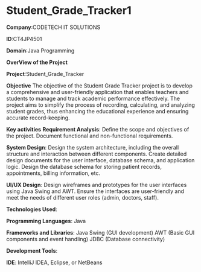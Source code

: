 # Student_Grade_Tracker1

**Company**:CODETECH IT SOLUTIONS

**ID**:CT4JP4501

**Domain**:Java Programming

**OverView of the Project**

**Project**:Student_Grade_Tracker

**Objective**
The objective of the Student Grade Tracker project is to develop a comprehensive and user-friendly application
that enables teachers and students to manage and track academic performance effectively.
The project aims to simplify the process of recording, calculating, and analyzing student grades,
thus enhancing the educational experience and ensuring accurate record-keeping.

**Key activities**
**Requirement Analysis**:
Define the scope and objectives of the project.
Document functional and non-functional requirements.

**System Design**:
Design the system architecture, including the overall structure and interaction between different components.
Create detailed design documents for the user interface, database schema, and application logic.
Design the database schema for storing patient records, appointments, billing information, etc.

**UI/UX Design**:
Design wireframes and prototypes for the user interfaces using Java Swing and AWT.
Ensure the interfaces are user-friendly and meet the needs of different user roles (admin, doctors, staff).


**Technologies Used**:

**Programming Languages**:
Java

**Frameworks and Libraries**:
Java Swing (GUI development)
AWT (Basic GUI components and event handling)
JDBC (Database connectivity)


**Development Tools**:

**IDE**: IntelliJ IDEA, Eclipse, or NetBeans